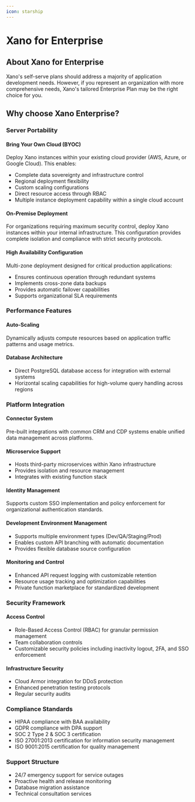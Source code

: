 ```yaml
---
icon: starship
---
```


# Xano for Enterprise

## About Xano for Enterprise

Xano's self-serve plans should address a majority of application development needs. However, if you represent an organization with more comprehensive needs, Xano's tailored Enterprise Plan may be the right choice for you.

## Why choose Xano Enterprise?

### Server Portability

#### Bring Your Own Cloud (BYOC)

Deploy Xano instances within your existing cloud provider (AWS, Azure, or Google Cloud). This enables:

* Complete data sovereignty and infrastructure control
* Regional deployment flexibility
* Custom scaling configurations
* Direct resource access through RBAC
* Multiple instance deployment capability within a single cloud account

#### On-Premise Deployment

For organizations requiring maximum security control, deploy Xano instances within your internal infrastructure. This configuration provides complete isolation and compliance with strict security protocols.

#### High Availability Configuration

Multi-zone deployment designed for critical production applications:

* Ensures continuous operation through redundant systems
* Implements cross-zone data backups
* Provides automatic failover capabilities
* Supports organizational SLA requirements

### Performance Features <a href="#performance" id="performance"></a>

#### Auto-Scaling

Dynamically adjusts compute resources based on application traffic patterns and usage metrics.

#### Database Architecture

* Direct PostgreSQL database access for integration with external systems
* Horizontal scaling capabilities for high-volume query handling across regions

### Platform Integration

#### Connector System

Pre-built integrations with common CRM and CDP systems enable unified data management across platforms.

#### Microservice Support

* Hosts third-party microservices within Xano infrastructure
* Provides isolation and resource management
* Integrates with existing function stack

#### Identity Management

Supports custom SSO implementation and policy enforcement for organizational authentication standards.

#### Development Environment Management

* Supports multiple environment types (Dev/QA/Staging/Prod)
* Enables custom API branching with automatic documentation
* Provides flexible database source configuration

#### Monitoring and Control

* Enhanced API request logging with customizable retention
* Resource usage tracking and optimization capabilities
* Private function marketplace for standardized development

### Security Framework

#### Access Control

* Role-Based Access Control (RBAC) for granular permission management
* Team collaboration controls
* Customizable security policies including inactivity logout, 2FA, and SSO enforcement

#### Infrastructure Security

* Cloud Armor integration for DDoS protection
* Enhanced penetration testing protocols
* Regular security audits

### Compliance Standards

* HIPAA compliance with BAA availability
* GDPR compliance with DPA support
* SOC 2 Type 2 & SOC 3 certification
* ISO 27001:2013 certification for information security management
* ISO 9001:2015 certification for quality management

### Support Structure

* 24/7 emergency support for service outages
* Proactive health and release monitoring
* Database migration assistance
* Technical consultation services
